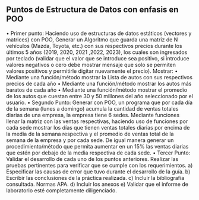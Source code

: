 ## Puntos de Estructura de Datos con enfasis en POO
•  Primer punto: 
Haciendo uso de estructuras de datos estáticos (vectores y matrices) con POO, Generar un
Algoritmo que guarda una matriz de N vehículos (Mazda, Toyota, etc.) con sus respectivos precios
durante los últimos 5 años (2019, 2020, 2021 ,2022, 2023), los cuales son ingresados por teclado
(validar que el valor que se introduce sea positivo, si introduce valores negativos o cero debe mostrar
mensaje que solo se permiten valores positivos y permitirle digitar nuevamente el precio). Mostrar:
• Mediante una función/método mostrar la Lista de autos con sus respectivos precios de cada año
• Mediante una función/método mostrar los autos más baratos de cada año
• Mediante una función/método mostrar el promedio de los autos que cuestan entre 30 y 50
millones del año seleccionado por el usuario.
•  Segundo Punto: 
Generar con POO, un programa que por cada día de la semana (lunes a domingo) acumula la
cantidad de ventas totales diarias de una empresa, la empresa tiene 6 sedes. Mediante funciones
llenar la matriz con las ventas respectivas, haciendo uso de funciones por cada sede mostrar los días
que tienen ventas totales diarias por encima de la media de la semana respectiva y el promedio de
ventas total de la semana de la empresa y por cada sede. De igual manera generar un
procedimiento/método que permita aumentar en un 15% las ventas diarias que estén por debajo de la
media respectiva de cada sede.
•  Tercer Punto:
Validar el desarrollo de cada uno de los puntos anteriores. Realizar las pruebas pertinentes para
verificar que se cumple con los requerimientos.
a) Especificar las causas de error que tuvo durante el desarrollo de la guía.
b) Escribir las conclusiones de la práctica realizada.
c) Incluir la bibliografía consultada. Normas APA.
d) Incluir los anexos
e) Validar que el informe de laboratorio esté completamente diligenciado.
